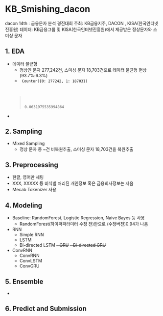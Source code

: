 # KB_Smishing_dacon
dacon 14th : 금융문자 분석 경진대회
주최: KB금융지주, DACON , KISA(한국인터넷진흥원)
데이터: KB금융그룹 및 KISA(한국인터넷진흥원)에서 제공받은 정상문자와 스미싱 문자

## 1. EDA
- 데이터 불균형
  - 정상인 문자 277,242건, 스미싱 문자 18,703건으로 데이터 불균형 현상(93.7%:6.3%)
  - <code> Counter({0: 277242, 1: 18703})
  >0.0631975535994864 </code>
- 
## 2. Sampling
- Mixed Sampling
  - 정상 문자 중 ~건 비복원추출, 스미싱 문자 18,703건을 복원추출
  
## 3. Preprocessing
- 한글, 영어만 세팅
- XXX, XXXXX 등 비식별 처리된 개인정보 혹은 금융회사정보는 지움
- Mecab Tokenizer 사용

## 4. Modeling
- Baseline: RandomForest, Logistic Regression, Naive Bayes 등 사용
  - RandomForest(하이퍼파라미터 수정 전)만으로 (수정버전)0.94가 나옴
- RNN
  - Simple RNN
  - LSTM
  - Bi-directed LSTM
  ~~- GRU~~
  ~~- Bi-directed GRU~~
- ConvRNN
  - ConvRNN
  - ConvLSTM
  - ConvGRU
  

## 5. Ensemble
- 

## 6. Predict and Submission
